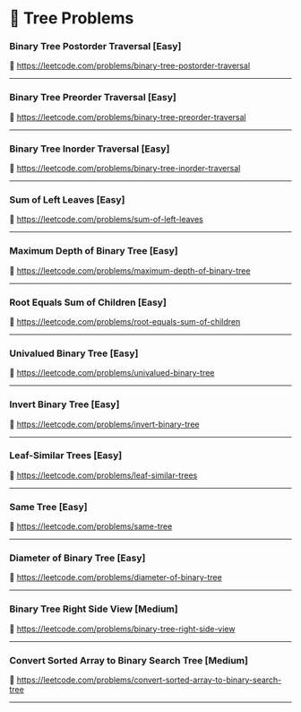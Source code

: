 # 🔗 Tree Problems

### Binary Tree Postorder Traversal [Easy]

🔗 https://leetcode.com/problems/binary-tree-postorder-traversal

---

### Binary Tree Preorder Traversal [Easy]

🔗 https://leetcode.com/problems/binary-tree-preorder-traversal

---

### Binary Tree Inorder Traversal [Easy]

🔗 https://leetcode.com/problems/binary-tree-inorder-traversal

---

### Sum of Left Leaves [Easy]

🔗 https://leetcode.com/problems/sum-of-left-leaves

---

### Maximum Depth of Binary Tree [Easy]

🔗 https://leetcode.com/problems/maximum-depth-of-binary-tree

---

### Root Equals Sum of Children [Easy]

🔗 https://leetcode.com/problems/root-equals-sum-of-children

---

### Univalued Binary Tree [Easy]

🔗 https://leetcode.com/problems/univalued-binary-tree

---

### Invert Binary Tree [Easy]

🔗 https://leetcode.com/problems/invert-binary-tree

---

### Leaf-Similar Trees [Easy]

🔗 https://leetcode.com/problems/leaf-similar-trees

---

### Same Tree [Easy]

🔗 https://leetcode.com/problems/same-tree

---

### Diameter of Binary Tree [Easy]

🔗 https://leetcode.com/problems/diameter-of-binary-tree

---

### Binary Tree Right Side View [Medium]

🔗 https://leetcode.com/problems/binary-tree-right-side-view

---

### Convert Sorted Array to Binary Search Tree [Medium]

🔗 https://leetcode.com/problems/convert-sorted-array-to-binary-search-tree

---
